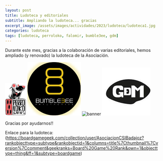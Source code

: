 ```yaml
---
layout: post
title: Ludoteca y editoriales
subtitle: Ampliando la ludoteca... gracias
excerpt_image: /assets/images/actividades/2023/ludoteca/ludoteca1.jpg
categories: ludoteca
tags: [ludoteca, perroloko, falomir, bumble3ee, gdm]
---
```


Durante este mes, gracias a la colaboración de varias editoriales, hemos ampliado (y renovado) la ludoteca de la Asociación.

![banner](/assets/images/actividades/2023/ludoteca/logo-perroloko.png)
![banner](/assets/images/actividades/2023/ludoteca/logo-bumble3ee.png)
![banner](/assets/images/actividades/2023/ludoteca/logo-falomir.png)
![banner](/assets/images/actividades/2023/ludoteca/logo-gdm.jpg)

Gracias por ayudarnos!! 

Enlace para la ludoteca: (https://boardgamegeek.com/collection/user/AsociacionCSIBadajoz?rankobjecttype=subtype&rankobjectid=1&columns=title%7Cthumbnail%7Cversion%7Ccomment&geekranks=Board%20Game%20Rank&own=1&objecttype=thing&ff=1&subtype=boardgame)
